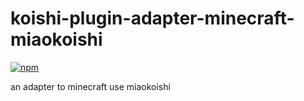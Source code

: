 # koishi-plugin-adapter-minecraft-miaokoishi

[![npm](https://img.shields.io/npm/v/koishi-plugin-adapter-minecraft-miaokoishi?style=flat-square)](https://www.npmjs.com/package/koishi-plugin-adapter-minecraft-miaokoishi)

an adapter to minecraft use miaokoishi
